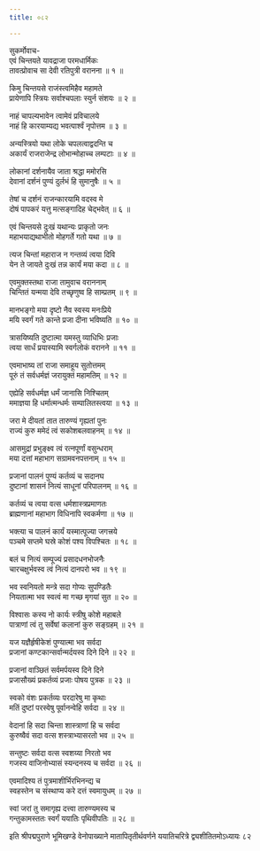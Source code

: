 ```yaml
---
title: ०८२

---
```

सुकर्मोवाच-  
एवं चिन्तयते यावद्राजा परमधार्मिकः  
तावत्प्रोवाच सा देवी रतिपुत्री वरानना ॥ १ ॥


किमु चिन्तयसे राजंस्त्वमिहैव महामते  
प्रायेणापि स्त्रियः सर्वाश्चपलाः स्युर्न संशयः ॥ २ ॥


नाहं चापल्यभावेन त्वामेवं प्रविचालये  
नाहं हि कारयाम्यद्य भवत्पार्श्वं नृपोत्तम ॥ ३ ॥


अन्यस्त्रियो यथा लोके चपलत्वाद्वदन्ति च  
अकार्यं राजराजेन्द्र लोभान्मोहाच्च लम्पटाः ॥ ४ ॥


लोकानां दर्शनायैव जाता श्रद्धा ममोरसि  
देवानां दर्शनं पुण्यं दुर्लभं हि सुमानुषैः ॥ ५ ॥


तेषां च दर्शनं राजन्कारयामि वदस्व मे  
दोषं पापकरं यत्तु मत्सङ्गादिह चेद्भवेत् ॥ ६ ॥


एवं चिन्तयसे दुःखं यथान्यः प्राकृतो जनः  
महाभयाद्यथाभीतो मोहगर्ते गतो यथा ॥ ७ ॥


त्यज चिन्तां महाराज न गन्तव्यं त्वया दिवि  
येन ते जायते दुःखं तन्न कार्यं मया कदा ॥ ८ ॥


एवमुक्तस्तथा राजा तामुवाच वराननाम्  
चिन्तितं यन्मया देवि तच्छृणुष्व हि साम्प्रतम् ॥ ९ ॥


मानभङ्गो मया दृष्टो नैव स्वस्य मनःप्रिये  
मयि स्वर्गं गते कान्ते प्रजा दीना भविष्यति ॥ १० ॥


त्रासयिष्यति दुष्टात्मा यमस्तु व्याधिभिः प्रजाः  
त्वया सार्धं प्रयास्यामि स्वर्गलोकं वरानने ॥ ११ ॥


एवमाभाष्य तां राजा समाहूय सुतोत्तमम्  
पूरुं तं सर्वधर्मज्ञं जरायुक्तं महामतिम् ॥ १२ ॥


एह्येहि सर्वधर्मज्ञ धर्मं जानासि निश्चितम्  
ममाज्ञया हि धर्मात्मन्धर्मः सम्पालितस्त्वया ॥ १३ ॥


जरा मे दीयतां तात तारुण्यं गृह्यतां पुनः  
राज्यं कुरु ममेदं त्वं सकोशबलवाहनम् ॥ १४ ॥


आसमुद्रां प्रभुङ्क्ष्व त्वं रत्नपूर्णां वसुन्धराम्  
मया दत्तां महाभाग सग्रामवनपत्तनाम् ॥ १५ ॥


प्रजानां पालनं पुण्यं कर्तव्यं च सदानघ  
दुष्टानां शासनं नित्यं साधूनां परिपालनम् ॥ १६ ॥


कर्तव्यं च त्वया वत्स धर्मशास्त्रप्रमाणतः  
ब्राह्मणानां महाभाग विधिनापि स्वकर्मणा ॥ १७ ॥


भक्त्या च पालनं कार्यं यस्मात्पूज्या जगत्त्रये  
पञ्चमे सप्तमे घस्रे कोशं पश्य विपश्चितः ॥ १८ ॥


बलं च नित्यं सम्पूज्यं प्रसादधनभोजनैः  
चारचक्षुर्भवस्व त्वं नित्यं दानपरो भव ॥ १९ ॥


भव स्वनियतो मन्त्रे सदा गोप्यः सुपण्डितैः  
नियतात्मा भव स्वत्वं मा गच्छ मृगयां सुत ॥ २० ॥


विश्वासः कस्य नो कार्यः स्त्रीषु कोशे महाबले  
पात्राणां त्वं तु सर्वेषां कलानां कुरु सङ्ग्रहम् ॥ २१ ॥


यज यज्ञैर्हृषीकेशं पुण्यात्मा भव सर्वदा  
प्रजानां कण्टकान्सर्वान्मर्दयस्व दिने दिने ॥ २२ ॥


प्रजानां वाञ्छितं सर्वमर्पयस्व दिने दिने  
प्रजासौख्यं प्रकर्तव्यं प्रजाः पोषय पुत्रक ॥ २३ ॥


स्वको वंशः प्रकर्तव्यः परदारेषु मा कृथाः  
मतिं दुष्टां परस्वेषु पूर्वानन्वेहि सर्वदा ॥ २४ ॥


वेदानां हि सदा चिन्ता शास्त्राणां हि च सर्वदा  
कुरुष्वैवं सदा वत्स शस्त्राभ्यासरतो भव ॥ २५ ॥


सन्तुष्टः सर्वदा वत्स स्वशय्या निरतो भव  
गजस्य वाजिनोभ्यासं स्यन्दनस्य च सर्वदा ॥ २६ ॥


एवमादिश्य तं पुत्रमाशीर्भिरभिनन्द्य च  
स्वहस्तेन च संस्थाप्य करे दत्तं स्वमायुधम् ॥ २७ ॥


स्वां जरां तु समागृह्य दत्त्वा तारुण्यमस्य च  
गन्तुकामस्ततः स्वर्गं ययातिः पृथिवीपतिः ॥ २८ ॥


इति श्रीपद्मपुराणे भूमिखण्डे वेनोपाख्याने मातापितृतीर्थवर्णने ययातिचरित्रे द्व्यशीतितमोऽध्यायः ८२